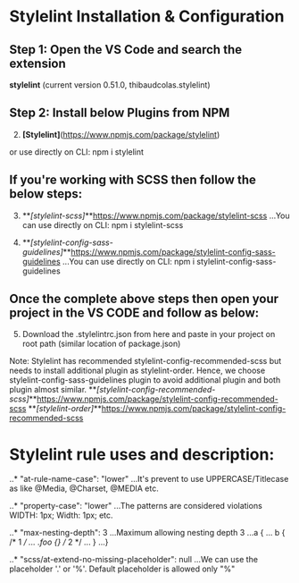 # Stylelint Installation & Configuration

## Step 1: Open the VS Code and search the extension

**stylelint** (current version 0.51.0, thibaudcolas.stylelint) 

## Step 2: Install below Plugins from NPM

2. **[Stylelint]**(https://www.npmjs.com/package/stylelint)

or use directly on CLI: npm i stylelint

## If you're working with SCSS then follow the below steps:

3. **_[stylelint-scss]_**https://www.npmjs.com/package/stylelint-scss
...You can use directly on CLI: npm i stylelint-scss

4. **_[stylelint-config-sass-guidelines]_**https://www.npmjs.com/package/stylelint-config-sass-guidelines
...You can use directly on CLI: npm i stylelint-config-sass-guidelines

## Once the complete above steps then open your project in the VS CODE and follow as below:
5. Download the .stylelintrc.json from here and paste in your project on root path (similar location of package.json)

Note: Stylelint has recommended stylelint-config-recommended-scss but needs to install additional plugin as stylelint-order. 
Hence, we choose stylelint-config-sass-guidelines plugin to avoid additional plugin and both plugin almost similar.
**_[stylelint-config-recommended-scss]_**https://www.npmjs.com/package/stylelint-config-recommended-scss 
**_[stylelint-order]_**https://www.npmjs.com/package/stylelint-config-recommended-scss 


# Stylelint rule uses and description:
..* "at-rule-name-case": "lower"
...It's prevent to use UPPERCASE/Titlecase as like @Media, @Charset, @MEDIA etc.

..* "property-case": "lower"
...The patterns are considered violations WIDTH: 1px; Width: 1px; etc.

..* "max-nesting-depth": 3
...Maximum allowing nesting depth 3
...a {
... b { /* 1 */
...   .foo {} /* 2 */
... }
...}

..* "scss/at-extend-no-missing-placeholder": null
...We can use the placeholder '.' or '%'. Default placeholder is allowed only "%"



